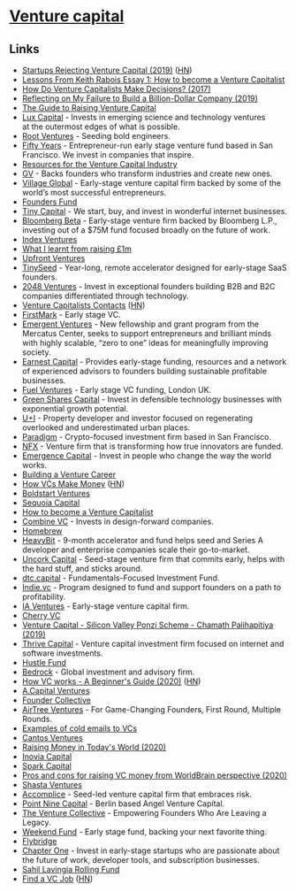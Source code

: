 # [Venture capital](https://en.wikipedia.org/wiki/Venture_capital)

## Links

- [Startups Rejecting Venture Capital (2019)](https://www.nytimes.com/2019/01/11/technology/start-ups-rejecting-venture-capital.html) ([HN](https://news.ycombinator.com/item?id=18883410))
- [Lessons From Keith Rabois Essay 1: How to become a Venture Capitalist](http://delian.io/lessons-1)
- [How Do Venture Capitalists Make Decisions? (2017)](https://medium.com/vcdium/venture-capital-decision-making-c3258bc1b09c)
- [Reflecting on My Failure to Build a Billion-Dollar Company (2019)](https://medium.com/s/story/reflecting-on-my-failure-to-build-a-billion-dollar-company-b0c31d7db0e7)
- [The Guide to Raising Venture Capital](https://www.holloway.com/s/rn-rvc-e0_5)
- [Lux Capital](https://www.luxcapital.com/) - Invests in emerging science and technology ventures at the outermost edges of what is possible.
- [Root Ventures](https://www.root.vc/) - Seeding bold engineers.
- [Fifty Years](https://www.fifty.vc/) - Entrepreneur-run early stage venture fund based in San Francisco. We invest in companies that inspire.
- [Resources for the Venture Capital Industry](https://www.arnaudbonzom.com/resources-for-the-venture-capital-industry/)
- [GV](https://www.gv.com/) - Backs founders who transform industries and create new ones.
- [Village Global](https://www.villageglobal.vc/) - Early-stage venture capital firm backed by some of the world’s most successful entrepreneurs.
- [Founders Fund](https://foundersfund.com/)
- [Tiny Capital](https://www.tinycapital.com/) - We start, buy, and invest in wonderful internet businesses.
- [Bloomberg Beta](https://github.com/Bloomberg-Beta/Manual) - Early-stage venture firm backed by Bloomberg L.P., investing out of a \$75M fund focused broadly on the future of work.
- [Index Ventures](http://www.indexventures.com/)
- [What I learnt from raising £1m](https://medium.com/swlh/what-i-learnt-from-raising-1m-8f70df34c874)
- [Upfront Ventures](https://upfront.com/)
- [TinySeed](https://tinyseed.com/) - Year-long, remote accelerator designed for early-stage SaaS founders.
- [2048 Ventures](https://www.2048.vc/) - Invest in exceptional founders building B2B and B2C companies differentiated through technology.
- [Venture Capitalists Contacts](https://docs.google.com/spreadsheets/d/1c5zoCzjQKlzdDW-6cctRm71ZiCmLQ7EJFZJtp_6cbeI/edit?rm=minimal#gid=428940999) ([HN](https://news.ycombinator.com/item?id=22042111))
- [FirstMark](https://firstmarkcap.com/) - Early stage VC.
- [Emergent Ventures](https://www.mercatus.org/emergentventures) - New fellowship and grant program from the Mercatus Center, seeks to support entrepreneurs and brilliant minds with highly scalable, “zero to one” ideas for meaningfully improving society.
- [Earnest Capital](https://earnestcapital.com/) - Provides early-stage funding, resources and a network of experienced advisors to founders building sustainable profitable businesses.
- [Fuel Ventures](https://fuel.ventures/) - Early stage VC funding, London UK.
- [Green Shares Capital](https://www.greenshorescapital.com/) - Invest in defensible technology businesses with exponential growth potential.
- [U+I](https://www.uandiplc.com/) - Property developer and investor focused on regenerating overlooked and underestimated urban places.
- [Paradigm](https://www.paradigm.xyz/) - Crypto-focused investment firm based in San Francisco.
- [NFX](https://www.nfx.com/) - Venture firm that is transforming how true innovators are funded.
- [Emergence Capital](https://www.emcap.com/) - Invest in people who change the way the world works.
- [Building a Venture Career](https://either.co/how-to-work-in-vc-11835d51aaab)
- [How VCs Make Money](https://vcstarterkit.substack.com/p/how-vcs-make-money) ([HN](https://news.ycombinator.com/item?id=21513771))
- [Boldstart Ventures](https://www.boldstart.vc/)
- [Sequoia Capital](https://www.sequoiacap.com/)
- [How to become a Venture Capitalist](http://delian.io/lessons-1)
- [Combine VC](http://combine.vc/) - Invests in design-forward companies.
- [Homebrew](https://homebrew.co/)
- [HeavyBit](https://www.heavybit.com/) - 9-month accelerator and fund helps seed and Series A developer and enterprise companies scale their go-to-market.
- [Uncork Capital](https://uncorkcapital.com/) - Seed-stage venture firm that commits early, helps with the hard stuff, and sticks around.
- [dtc.capital](https://www.dtc.capital/) - Fundamentals-Focused Investment Fund.
- [Indie.vc](https://www.indie.vc/) - Program designed to fund and support founders on a path to profitability.
- [IA Ventures](http://www.iaventures.com/) - Early-stage venture capital firm.
- [Cherry VC](https://www.cherry.vc/)
- [Venture Capital - Silicon Valley Ponzi Scheme - Chamath Palihapitiya (2019)](https://www.youtube.com/watch?v=NVVsdlHslfI)
- [Thrive Capital](http://thrivecap.com/) - Venture capital investment firm focused on internet and software investments.
- [Hustle Fund](https://www.hustlefund.vc/)
- [Bedrock](https://www.bedrockgroup.com/) - Global investment and advisory firm.
- [How VC works - A Beginner's Guide (2020)](https://simplanations.substack.com/p/2-how-vc-works-a-beginners-guide) ([HN](https://news.ycombinator.com/item?id=23306572))
- [A.Capital Ventures](https://acapital.com/)
- [Founder Collective](https://www.foundercollective.com/)
- [AirTree Ventures](https://www.airtree.vc/) - For Game-Changing Founders, First Round, Multiple Rounds.
- [Examples of cold emails to VCs](https://twitter.com/paulbz/status/1271416616455192584)
- [Cantos Ventures](http://cantos.vc/)
- [Raising Money in Today's World (2020)](https://www.youtube.com/watch?v=SPpDJAo0n8g)
- [Inovia Capital](https://www.inovia.vc/)
- [Spark Capital](https://www.sparkcapital.com/)
- [Pros and cons for raising VC money from WorldBrain perspective (2020)](https://twitter.com/BlackForestBoi/status/1252941374460243968)
- [Shasta Ventures](https://shastaventures.com/)
- [Accomplice](https://accomplice.co/) - Seed-led venture capital firm that embraces risk.
- [Point Nine Capital](http://www.pointninecap.com/) - Berlin based Angel Venture Capital.
- [The Venture Collective](https://www.theventurecollective.com/) - Empowering Founders Who Are Leaving a Legacy.
- [Weekend Fund](https://weekend.fund/) - Early stage fund, backing your next favorite thing.
- [Flybridge](https://www.flybridge.com/)
- [Chapter One](https://chapterone.vc/) - Invest in early-stage startups who are passionate about the future of work, developer tools, and subscription businesses.
- [Sahil Lavingia Rolling Fund](https://shl.vc/)
- [Find a VC Job](http://vcjobs.kgbase.com/) ([HN](https://news.ycombinator.com/item?id=24072949))

